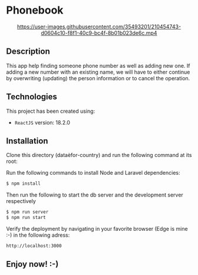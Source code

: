 # Phonebook

<div align="center">
  


https://user-images.githubusercontent.com/35493201/210454743-d0604c10-f8f1-40c9-bc4f-8b01b023de6c.mp4



</div>

## Description
This app help finding someone phone number as well as adding new one. If adding a new number with an existing name, we will have to either continue by overwriting (updating) the person information or to cancel the operation.

## Technologies
This project has been created using:
- ```ReactJS``` version: 18.2.0

## Installation 
Clone this directory (dataèfor-country) and run the following command at its root:

Run the following commands to install Node and Laravel dependencies:
```sh
$ npm install
```
Then run  the following to start the db server and the development server respectively
```sh
$ npm run server
$ npm run start
```
Verify the deployment by navigating in your favorite browser (Edge is mine :-) in the following adress:

```sh
http://localhost:3000
```
## Enjoy now! :-)


